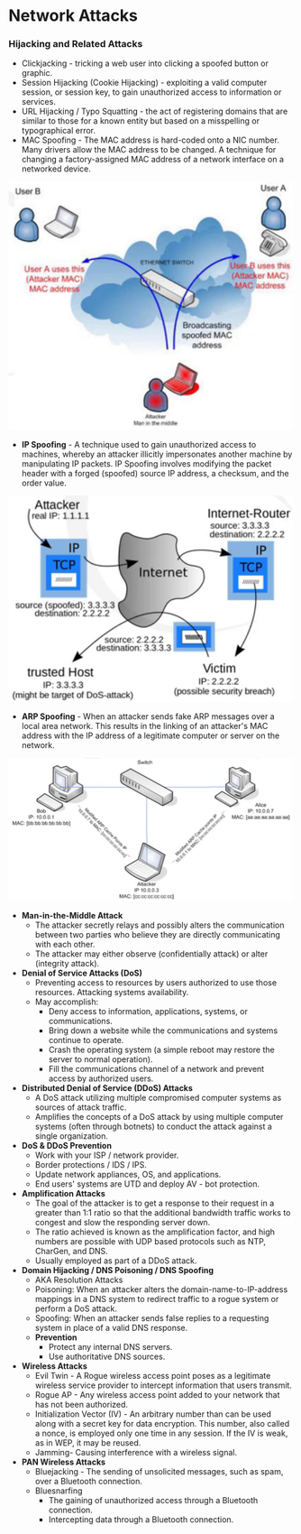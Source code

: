# Network Attacks

### **Hijacking and Related Attacks**

* Clickjacking - tricking a web user into clicking a spoofed button or graphic.
* Session Hijacking \(Cookie Hijacking\) - exploiting a valid computer session, or session key, to gain unauthorized access to information or services.
* URL Hijacking / Typo Squatting - the act of registering domains that are similar to those for a known entity but based on a misspelling or typographical error.
* MAC Spoofing - The MAC address is hard-coded onto a NIC number. Many drivers allow the MAC address to be changed. A technique for changing a factory-assigned MAC address of a network interface on a networked device.

![](../../.gitbook/assets/image%20%2823%29.png)

* **IP Spoofing** - A technique used to gain unauthorized access to machines, whereby an attacker illicitly impersonates another machine by manipulating IP packets. IP Spoofing involves modifying the packet header with a forged \(spoofed\) source IP address, a checksum, and the order value.

![](../../.gitbook/assets/image%20%2819%29.png)

* **ARP Spoofing** - When an attacker sends fake ARP messages over a local area network. This results in the linking of an attacker's MAC address with the IP address of a legitimate computer or server on the network.

![](../../.gitbook/assets/image%20%2821%29.png)

* **Man-in-the-Middle Attack**
  * The attacker secretly relays and possibly alters the communication between two parties who believe they are directly communicating with each other.
  * The attacker may either observe \(confidentially attack\) or alter \(integrity attack\).
* **Denial of Service Attacks \(DoS\)**
  * Preventing access to resources by users authorized to use those resources. Attacking systems availability.
  * May accomplish:
    * Deny access to information, applications, systems, or communications.
    * Bring down a website while the communications and systems continue to operate.
    * Crash the operating system \(a simple reboot may restore the server to normal operation\).
    * Fill the communications channel of a network and prevent access by authorized users.
* **Distributed Denial of Service \(DDoS\) Attacks**
  * A DoS attack utilizing multiple compromised computer systems as sources of attack traffic.
  * Amplifies the concepts of a DoS attack by using multiple computer systems \(often through botnets\) to conduct the attack against a single organization.
* **DoS & DDoS Prevention**
  * Work with your ISP / network provider.
  * Border protections / IDS / IPS.
  * Update network appliances, OS, and applications.
  * End users' systems are UTD and deploy AV - bot protection.
* **Amplification Attacks**
  * The goal of the attacker is to get a response to their request in a greater than 1:1 ratio so that the additional bandwidth traffic works to congest and slow the responding server down.
  * The ratio achieved is known as the amplification factor, and high numbers are possible with UDP based protocols such as NTP, CharGen, and DNS.
  * Usually employed as part of a DDoS attack.
* **Domain Hijacking / DNS Poisoning / DNS Spoofing**
  * AKA Resolution Attacks
  * Poisoning: When an attacker alters the domain-name-to-IP-address mappings in a DNS system to redirect traffic to a rogue system or perform a DoS attack.
  * Spoofing: When an attacker sends false replies to a requesting system in place of a valid DNS response.
  * **Prevention**
    * Protect any internal DNS servers.
    * Use authoritative DNS sources.
* **Wireless Attacks**
  * Evil Twin - A Rogue wireless access point poses as a legitimate wireless service provider to intercept information that users transmit.
  * Rogue AP - Any wireless access point added to your network that has not been authorized.
  * Initialization Vector \(IV\) - An arbitrary number than can be used along with a secret key for data encryption. This number, also called a nonce, is employed only one time in any session. If the IV is weak, as in WEP, it may be reused.
  * Jamming- Causing interference with a wireless signal.
* **PAN Wireless Attacks**
  * Bluejacking - The sending of unsolicited messages, such as spam, over a Bluetooth connection.
  * Bluesnarfing
    * The gaining of unauthorized access through a Bluetooth connection.
    * Intercepting data through a Bluetooth connection.

